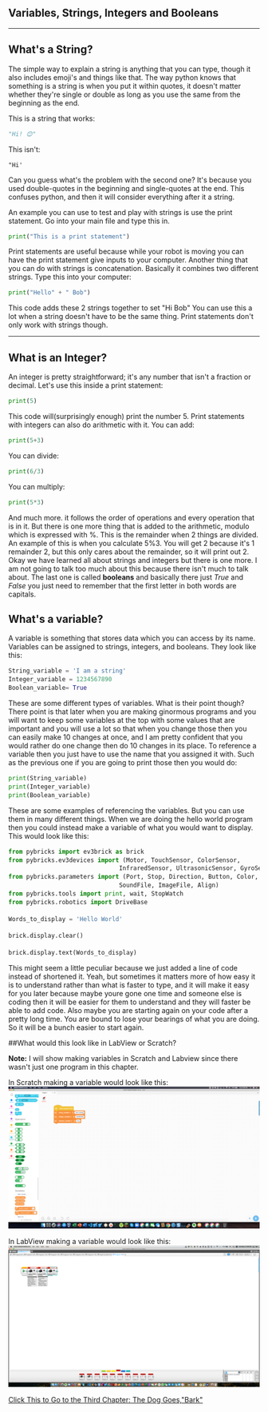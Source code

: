 ## Variables, Strings, Integers and Booleans

---

## What's a String?

The simple way to explain a string is anything that you can type, though it also includes emoji's and things like that. The way python knows that something is a string is when you put it within quotes, it doesn't matter whether they're single or double as long as you use the same from the beginning as the end.

This is a string that works:

```python
"Hi! 😊"
```

This isn't:

```
"Hi'
```

Can you guess what's the problem with the second one? It's because you used double-quotes in the beginning and single-quotes at the end. This confuses python, and then it will consider everything after it a string.

An example you can use to test and play with strings is use the print statement. Go into your main file and type this in.

```python
print("This is a print statement")
```

Print statements are useful because while your robot is moving you can have the print statement give inputs to your computer. Another thing that you can do with strings is concatenation. Basically it combines two different strings. Type this into your computer:

```python
print("Hello" + " Bob")
```

This code adds these 2 strings together to set "Hi Bob" You can use this a lot when a string doesn't have to be the same thing. Print statements don't only work with strings though.

---

## What is an Integer?

An integer is pretty straightforward; it's any number that isn't a fraction or decimal. Let's use this inside a print statement:

```python
print(5)
```

This code will(surprisingly enough) print the number 5. Print statements with integers can also do arithmetic with it.
You can add:

```python
print(5+3)
```

You can divide:

```python
print(6/3)
```

You can multiply:

```python
print(5*3)
```

And much more. it follows the order of operations and every operation that is in it. But there is one more thing that is added to the arithmetic, modulo which is expressed with %. This is the remainder when 2 things are divided. An example of this is when you calculate 5%3. You will get 2 because it's 1 remainder 2, but this only cares about the remainder, so it will print out 2. Okay we have learned all about strings and integers but there is one more. I am not going to talk too much about this because there isn't much to talk about. The last one is called **booleans** and basically there just _True_ and _False_ you just need to remember that the first letter in both words are capitals.

## What's a variable?

A variable is something that stores data which you can access by its name. Variables can be assigned to strings, integers, and booleans. They look like this:

```python
String_variable = 'I am a string'
Integer_variable = 1234567890
Boolean_variable= True
```

These are some different types of variables. What is their point though? There point is that later when you are making ginormous programs and you will want to keep some variables at the top with some values that are important and you will use a lot so that when you change those then you can easily make 10 changes at once, and I am pretty confident that you would rather do one change then do 10 changes in its place.
To reference a variable then you just have to use the name that you assigned it with. Such as the previous one if you are going to print those then you would do:

```python
print(String_variable)
print(Integer_variable)
print(Boolean_variable)
```

These are some examples of referencing the variables. But you can use them in many different things. When we are doing the hello world program then you could instead make a variable of what you would want to display. This would look like this:

```python
from pybricks import ev3brick as brick
from pybricks.ev3devices import (Motor, TouchSensor, ColorSensor,
                               InfraredSensor, UltrasonicSensor, GyroSensor)
from pybricks.parameters import (Port, Stop, Direction, Button, Color,
                               SoundFile, ImageFile, Align)
from pybricks.tools import print, wait, StopWatch
from pybricks.robotics import DriveBase

Words_to_display = 'Hello World'

brick.display.clear()

brick.display.text(Words_to_display)
```

This might seem a little peculiar because we just added a line of code instead of shortened it. Yeah, but sometimes it matters more of how easy it is to understand rather than what is faster to type, and it will make it easy for you later because maybe youre gone one time and someone else is coding then it will be easier for them to understand and they will faster be able to add code. Also maybe you are starting again on your code after a pretty long time. You are bound to lose your bearings of what you are doing. So it will be a bunch easier to start again.

##What would this look like in LabView or Scratch?

**Note:** I will show making variables in Scratch and Labview since there wasn't just one program in this chapter.

In Scratch making a variable would look like this:
![scratch](images/ScreenShot2020-05-05at5.58.35PM.png)

In LabView making a variable would look like this:
![labview](images/ScreenShot2020-05-05at5.48.55PM.png)

[Click This to Go to the Third Chapter: The Dog Goes,"Bark"](Second_Program.md)
